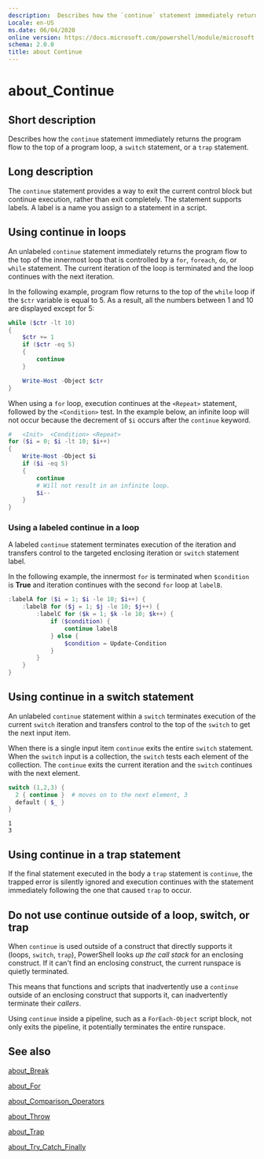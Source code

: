 ```yaml
---
description:  Describes how the `continue` statement immediately returns the program flow to the top of a program loop, a `switch` statement, or a `trap` statement.
Locale: en-US
ms.date: 06/04/2020
online version: https://docs.microsoft.com/powershell/module/microsoft.powershell.core/about/about_continue?view=powershell-5.1&WT.mc_id=ps-gethelp
schema: 2.0.0
title: about Continue
---
```

# about_Continue

## Short description

Describes how the `continue` statement immediately returns the program flow
to the top of a program loop, a `switch` statement, or a `trap` statement.

## Long description

The `continue` statement provides a way to exit the current control block but
continue execution, rather than exit completely. The statement supports labels.
A label is a name you assign to a statement in a script.

## Using continue in loops

An unlabeled `continue` statement immediately returns the program flow to
the top of the innermost loop that is controlled by a `for`, `foreach`, `do`,
or `while` statement. The current iteration of the loop is terminated and the
loop continues with the next iteration.

In the following example, program flow returns to the top of the `while` loop
if the `$ctr` variable is equal to 5. As a result, all the numbers between 1
and 10 are displayed except for 5:

```powershell
while ($ctr -lt 10)
{
    $ctr += 1
    if ($ctr -eq 5)
    {
        continue
    }

    Write-Host -Object $ctr
}
```

When using a `for` loop, execution continues at the `<Repeat>` statement,
followed by the `<Condition>` test. In the example below, an infinite loop
will not occur because the decrement of `$i` occurs after the `continue`
keyword.

```powershell
#   <Init>  <Condition> <Repeat>
for ($i = 0; $i -lt 10; $i++)
{
    Write-Host -Object $i
    if ($i -eq 5)
    {
        continue
        # Will not result in an infinite loop.
        $i--
    }
}
```

### Using a labeled continue in a loop

A labeled `continue` statement terminates execution of the iteration and
transfers control to the targeted enclosing iteration or `switch` statement
label.

In the following example, the innermost `for` is terminated when `$condition`
is **True** and iteration continues with the second `for` loop at `labelB`.

```powershell
:labelA for ($i = 1; $i -le 10; $i++) {
    :labelB for ($j = 1; $j -le 10; $j++) {
        :labelC for ($k = 1; $k -le 10; $k++) {
            if ($condition) {
                continue labelB
            } else {
                $condition = Update-Condition
            }
        }
    }
}
```

## Using continue in a switch statement

An unlabeled `continue` statement within a `switch` terminates execution of the
current `switch` iteration and transfers control to the top of the `switch` to get
the next input item.

When there is a single input item `continue` exits the entire `switch` statement.
When the `switch` input is a collection, the `switch` tests each element of the
collection. The `continue` exits the current iteration and the `switch` continues
with the next element.

```powershell
switch (1,2,3) {
  2 { continue }  # moves on to the next element, 3
  default { $_ }
}
```

```Output
1
3
```

## Using continue in a trap statement

If the final statement executed in the body a `trap` statement is `continue`,
the trapped error is silently ignored and execution continues with the
statement immediately following the one that caused `trap` to occur.

## Do not use continue outside of a loop, switch, or trap

When `continue` is used outside of a construct that directly supports it
(loops, `switch`, `trap`), PowerShell looks _up the call stack_ for an
enclosing construct. If it can't find an enclosing construct, the current
runspace is quietly terminated.

This means that functions and scripts that inadvertently use a `continue`
outside of an enclosing construct that supports it, can inadvertently terminate
their _callers_.

Using `continue` inside a pipeline, such as a `ForEach-Object` script block,
not only exits the pipeline, it potentially terminates the entire runspace.

## See also

[about_Break](about_Break.md)

[about_For](about_For.md)

[about_Comparison_Operators](about_Comparison_Operators.md)

[about_Throw](about_Throw.md)

[about_Trap](about_Trap.md)

[about_Try_Catch_Finally](about_Try_Catch_Finally.md)
